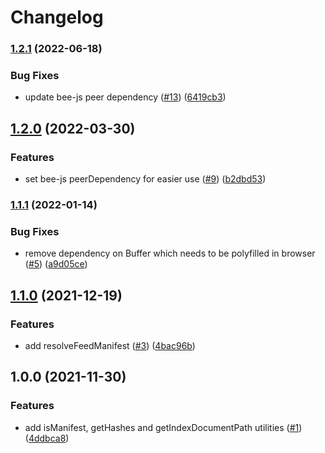 # Changelog

### [1.2.1](https://www.github.com/ethersphere/manifest-js/compare/v1.2.0...v1.2.1) (2022-06-18)


### Bug Fixes

* update bee-js peer dependency ([#13](https://www.github.com/ethersphere/manifest-js/issues/13)) ([6419cb3](https://www.github.com/ethersphere/manifest-js/commit/6419cb306ae364ea804d249253470aa9d5e71911))

## [1.2.0](https://www.github.com/ethersphere/manifest-js/compare/v1.1.1...v1.2.0) (2022-03-30)


### Features

* set bee-js peerDependency for easier use ([#9](https://www.github.com/ethersphere/manifest-js/issues/9)) ([b2dbd53](https://www.github.com/ethersphere/manifest-js/commit/b2dbd53575fe636ca56a5abb710a3a776dc03b32))

### [1.1.1](https://www.github.com/ethersphere/manifest-js/compare/v1.1.0...v1.1.1) (2022-01-14)


### Bug Fixes

* remove dependency on Buffer which needs to be polyfilled in browser ([#5](https://www.github.com/ethersphere/manifest-js/issues/5)) ([a9d05ce](https://www.github.com/ethersphere/manifest-js/commit/a9d05ce2b02ff058a969ec40bd2c95bc395286ca))

## [1.1.0](https://www.github.com/ethersphere/manifest-js/compare/v1.0.0...v1.1.0) (2021-12-19)


### Features

* add resolveFeedManifest ([#3](https://www.github.com/ethersphere/manifest-js/issues/3)) ([4bac96b](https://www.github.com/ethersphere/manifest-js/commit/4bac96b578f077e0079de6e33e5ef617cbca47df))

## 1.0.0 (2021-11-30)


### Features

* add isManifest, getHashes and getIndexDocumentPath utilities ([#1](https://www.github.com/ethersphere/manifest-js/issues/1)) ([4ddbca8](https://www.github.com/ethersphere/manifest-js/commit/4ddbca89f671a38137cd6b5ca22d1ec4ae83c08a))
